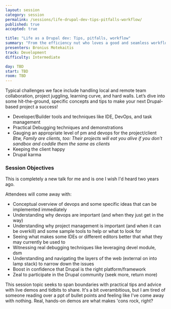 ```yaml
---
layout: session
category: session
permalink: /sessions/life-drupal-dev-tips-pitfalls-workflow/
published: true
accepted: true

title: "Life as a Drupal dev: Tips, pitfalls, workflow"
summary: "From the efficiency nut who loves a good and seamless workflow to the head-scratching beginner: Concepts to help you succeed in your Drupal projects."
presenters: Bronius Motekaitis
track: Development
difficulty: Intermediate

day: TBD
start: TBD
room: TBD
---
```


Typical challenges we face include handling local and remote team collaboration, project juggling, learning curve, and hard walls. Let’s dive into some hit-the-ground, specific concepts and tips to make your next Drupal-based project a success!

* Developer/Builder tools and techniques like IDE, DevOps, and task management
* Practical Debugging techniques and demonstrations
* Gauging an appropriate level of pm and devops for the project/client <cite>Btw, Family are clients, too: Their projects will eat you alive if you don’t sandbox and coddle them the same as clients</cite>
* Keeping the client happy
* Drupal karma

### Session Objectives

This is completely a new talk for me and is one I wish I'd heard two years ago.

Attendees will come away with:
* Conceptual overview of devops and some specific ideas that can be implemented immediately
* Understanding why devops are important (and when they just get in the way)
* Understanding why project management is important (and when it can be overkill) and some sample tools to help or what to look for
* Seeing what makes some IDEs or different editors better that what they may currently be used to
* Witnessing real debugging techniques like leveraging devel module, dsm
* Understanding and navigating the layers of the web (external on into lamp stack) to narrow down the issues
* Boost in confidence that Drupal is the right platform/framework
* Zeal to participate in the Drupal community (seek more, return more)

This session topic seeks to span boundaries with practical tips and advice with live demos and tidbits to share. It's a bit overambitious, but I am tired of someone reading over a ppt of bullet points and feeling like I've come away with nothing. Real, hands-on demos are what makes 'cons rock, right?
